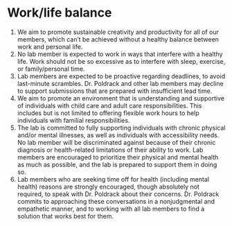 # Work/life balance

1.  We aim to promote sustainable
    creativity and productivity for all of our members, which can’t be
    achieved without a healthy balance between work and personal life.
2.  No lab member is expected to
    work in ways that interfere with a healthy life.  Work should not be so
    excessive as to interfere with sleep, exercise, or family/personal
    time.
3.  Lab members are expected to
    be proactive regarding deadlines, to avoid last-minute scrambles.
    Dr. Poldrack and other lab members may decline to support
    submissions that are prepared with insufficient lead time.
4.  We aim to promote an
    environment that is understanding and supportive of individuals with
    child care and adult care responsibilities. This includes but is not
    limited to offering flexible work hours to help individuals with
    familial responsibilities.  
5.  The lab is committed to fully
    supporting individuals with chronic physical and/or mental
    illnesses, as well as individuals with accessibility needs. No lab
    member will be discriminated against because of their chronic
    diagnosis or health-related limitations of their ability to work.
    Lab members are encouraged to prioritize their physical and mental
    health as much as possible, and the lab is prepared to support them
    in doing so.
6.  Lab members who are seeking
    time off for health (including mental health) reasons are strongly
    encouraged, though absolutely not required, to speak with Dr.
    Poldrack about their concerns. Dr. Poldrack commits to approaching
    these conversations in a nonjudgmental and empathetic manner, and to
    working with all lab members to find a solution that works best for
    them.
